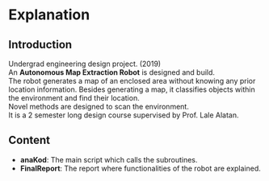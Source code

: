 # Explanation
## Introduction
Undergrad engineering design project. (2019) \
An **Autonomous Map Extraction Robot** is designed and build. \
The robot generates a map of an enclosed area without knowing any prior location information. Besides generating a map, it classifies objects within the environment and find their location. \
Novel methods are designed to scan the environment. \
It is a 2 semester long design course supervised by Prof. Lale Alatan.
## Content
* **anaKod**: The main script which calls the subroutines.
* **FinalReport**: The report where functionalities of the robot are explained.
